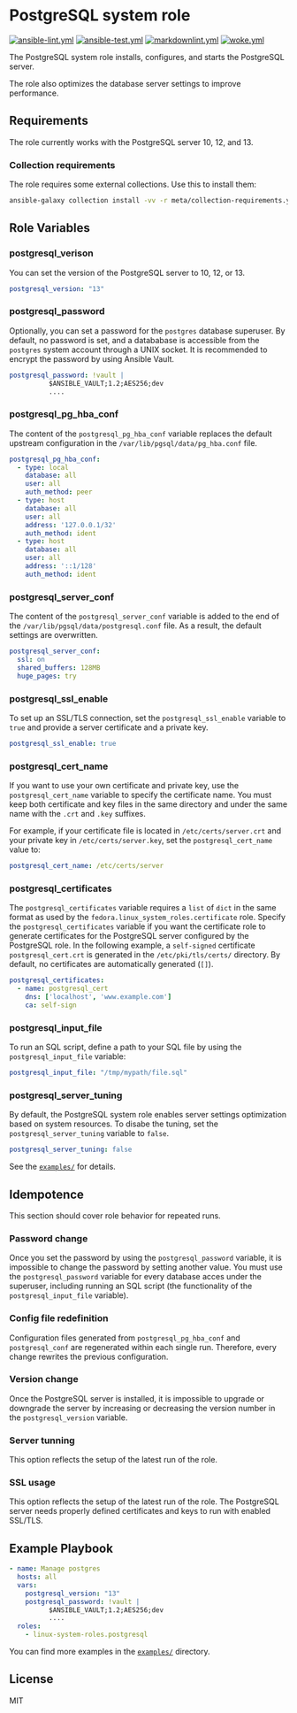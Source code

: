 # PostgreSQL system role

[![ansible-lint.yml](https://github.com/linux-system-roles/postgresql/actions/workflows/ansible-lint.yml/badge.svg)](https://github.com/linux-system-roles/postgresql/actions/workflows/ansible-lint.yml) [![ansible-test.yml](https://github.com/linux-system-roles/postgresql/actions/workflows/ansible-test.yml/badge.svg)](https://github.com/linux-system-roles/postgresql/actions/workflows/ansible-test.yml) [![markdownlint.yml](https://github.com/linux-system-roles/postgresql/actions/workflows/markdownlint.yml/badge.svg)](https://github.com/linux-system-roles/postgresql/actions/workflows/markdownlint.yml) [![woke.yml](https://github.com/linux-system-roles/postgresql/actions/workflows/woke.yml/badge.svg)](https://github.com/linux-system-roles/postgresql/actions/workflows/woke.yml)

The PostgreSQL system role installs, configures, and starts the PostgreSQL
server.

The role also optimizes the database server settings to improve performance.

## Requirements

The role currently works with the PostgreSQL server 10, 12, and 13.

### Collection requirements

The role requires some external collections.  Use this to install them:

```bash
ansible-galaxy collection install -vv -r meta/collection-requirements.yml
```

## Role Variables

### postgresql_verison

You can set the version of the PostgreSQL server to 10, 12, or 13.

```yaml
postgresql_version: "13"
```

### postgresql_password

Optionally, you can set a password for the `postgres` database superuser.
By default, no password is set, and a datababase is accessible from the
`postgres` system account through a UNIX socket. It is recommended to encrypt
the password by using Ansible Vault.

```yaml
postgresql_password: !vault |
          $ANSIBLE_VAULT;1.2;AES256;dev
          ....
```

### postgresql_pg_hba_conf

The content of the `postgresql_pg_hba_conf` variable replaces the default
upstream configuration in the `/var/lib/pgsql/data/pg_hba.conf` file.

```yaml
postgresql_pg_hba_conf:
  - type: local
    database: all
    user: all
    auth_method: peer
  - type: host
    database: all
    user: all
    address: '127.0.0.1/32'
    auth_method: ident
  - type: host
    database: all
    user: all
    address: '::1/128'
    auth_method: ident
```

### postgresql_server_conf

The content of the `postgresql_server_conf` variable is added to the end of
the `/var/lib/pgsql/data/postgresql.conf` file. As a result, the default
settings are overwritten.

```yaml
postgresql_server_conf:
  ssl: on
  shared_buffers: 128MB
  huge_pages: try
```

### postgresql_ssl_enable

To set up an SSL/TLS connection, set the `postgresql_ssl_enable` variable to
`true`  and provide a server certificate and a private key.

```yaml
postgresql_ssl_enable: true
```

### postgresql_cert_name

If you want to use your own certificate and private key, use the
`postgresql_cert_name` variable to specify the certificate name. You must keep
both certificate and key files in the same directory and under the same name
with the `.crt` and `.key` suffixes.

For example, if your certificate file is located in `/etc/certs/server.crt` and
your private key in `/etc/certs/server.key`, set the `postgresql_cert_name`
value to:

```yaml
postgresql_cert_name: /etc/certs/server
```

### postgresql_certificates

The `postgresql_certificates` variable requires a `list` of `dict` in the same
format as used by the `fedora.linux_system_roles.certificate` role. Specify the
`postgresql_certificates` variable if you want the certificate role to generate
certificates for the PostgreSQL server configured by the PostgreSQL role.
In the following example, a `self-signed` certificate `postgresql_cert.crt` is
generated in the `/etc/pki/tls/certs/` directory. By default, no certificates
are automatically generated (`[]`).

```yaml
postgresql_certificates:
  - name: postgresql_cert
    dns: ['localhost', 'www.example.com']
    ca: self-sign
```

### postgresql_input_file

To run an SQL script, define a path to your SQL file by using the
`postgresql_input_file` variable:

```yaml
postgresql_input_file: "/tmp/mypath/file.sql"
```

### postgresql_server_tuning

By default, the PostgreSQL system role enables server settings optimization
based on system resources. To disabe the tuning, set the
`postgresql_server_tuning` variable to `false`.

```yaml
postgresql_server_tuning: false
```

See the [`examples/`](examples) for details.

## Idempotence

This section should cover role behavior for repeated runs.

### Password change

Once you set the password by using the `postgresql_password` variable, it is
impossible to change the password by setting another value. You must use the
`postgresql_password` variable for every database acces under the superuser,
including running an SQL script (the functionality of the
`postgresql_input_file` variable).

### Config file redefinition

Configuration files generated from `postgresql_pg_hba_conf` and `postgresql_conf`
are regenerated within each single run. Therefore, every change rewrites the
previous configuration.

### Version change

Once the PostgreSQL server is installed, it is impossible to upgrade or
downgrade the server by increasing or decreasing the version number in the
`postgresql_version` variable.

### Server tunning

This option reflects the setup of the latest run of the role.

### SSL usage

This option reflects the setup of the latest run of the role. The PostgreSQL
server needs properly defined certificates and keys to run with enabled SSL/TLS.

## Example Playbook

```yaml
- name: Manage postgres
  hosts: all
  vars:
    postgresql_version: "13"
    postgresql_password: !vault |
          $ANSIBLE_VAULT;1.2;AES256;dev
          ....
  roles:
    - linux-system-roles.postgresql
```

You can find more examples in the [`examples/`](examples) directory.

## License

MIT
